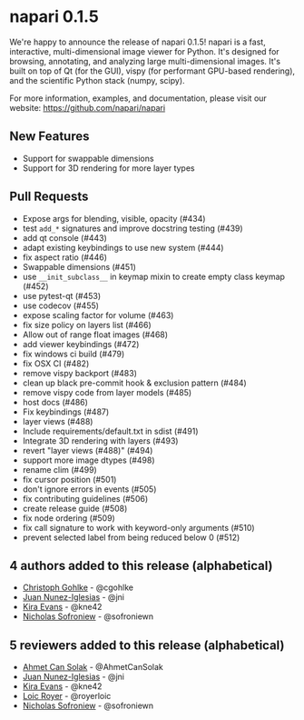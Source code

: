 # napari 0.1.5

We're happy to announce the release of napari 0.1.5! napari is a fast,
interactive, multi-dimensional image viewer for Python. It's designed for
browsing, annotating, and analyzing large multi-dimensional images. It's built
on top of Qt (for the GUI), vispy (for performant GPU-based rendering), and the
scientific Python stack (numpy, scipy).

For more information, examples, and documentation, please visit our website:
https://github.com/napari/napari

## New Features

- Support for swappable dimensions
- Support for 3D rendering for more layer types

## Pull Requests

- Expose args for blending, visible, opacity (#434)
- test `add_*` signatures and improve docstring testing (#439)
- add qt console (#443)
- adapt existing keybindings to use new system (#444)
- fix aspect ratio (#446)
- Swappable dimensions (#451)
- use `__init_subclass__` in keymap mixin to create empty class keymap (#452)
- use pytest-qt (#453)
- use codecov (#455)
- expose scaling factor for volume (#463)
- fix size policy on layers list (#466)
- Allow out of range float images (#468)
- add viewer keybindings (#472)
- fix windows ci build (#479)
- fix OSX CI (#482)
- remove vispy backport (#483)
- clean up black pre-commit hook & exclusion pattern (#484)
- remove vispy code from layer models (#485)
- host docs (#486)
- Fix keybindings (#487)
- layer views (#488)
- Include requirements/default.txt in sdist (#491)
- Integrate 3D rendering with layers (#493)
- revert "layer views (#488)" (#494)
- support more image dtypes (#498)
- rename clim (#499)
- fix cursor position (#501)
- don't ignore errors in events (#505)
- fix contributing guidelines (#506)
- create release guide (#508)
- fix node ordering (#509)
- fix call signature to work with keyword-only arguments (#510)
- prevent selected label from being reduced below 0 (#512)

## 4 authors added to this release (alphabetical)

- [Christoph Gohlke](https://github.com/napari/napari/commits?author=cgohlke) - @cgohlke
- [Juan Nunez-Iglesias](https://github.com/napari/napari/commits?author=jni) - @jni
- [Kira Evans](https://github.com/napari/napari/commits?author=kne42) - @kne42
- [Nicholas Sofroniew](https://github.com/napari/napari/commits?author=sofroniewn) - @sofroniewn

## 5 reviewers added to this release (alphabetical)

- [Ahmet Can Solak](https://github.com/napari/napari/commits?author=AhmetCanSolak) - @AhmetCanSolak
- [Juan Nunez-Iglesias](https://github.com/napari/napari/commits?author=jni) - @jni
- [Kira Evans](https://github.com/napari/napari/commits?author=kne42) - @kne42
- [Loic Royer](https://github.com/napari/napari/commits?author=royerloic) - @royerloic
- [Nicholas Sofroniew](https://github.com/napari/napari/commits?author=sofroniewn) - @sofroniewn
